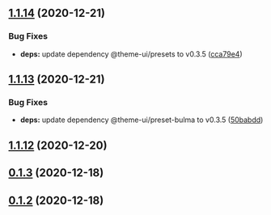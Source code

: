 ## [1.1.14](https://github.com/dds/bosabosa.org/compare/v1.1.13...v1.1.14) (2020-12-21)


### Bug Fixes

* **deps:** update dependency @theme-ui/presets to v0.3.5 ([cca79e4](https://github.com/dds/bosabosa.org/commit/cca79e49149551bef31f1438b1e17db7f166f9b1))



## [1.1.13](https://github.com/dds/bosabosa.org/compare/v1.1.12...v1.1.13) (2020-12-21)


### Bug Fixes

* **deps:** update dependency @theme-ui/preset-bulma to v0.3.5 ([50babdd](https://github.com/dds/bosabosa.org/commit/50babdd3c482e8ef690d1641adfdfa9943fc3946))



## [1.1.12](https://github.com/dds/bosabosa.org/compare/v0.1.3...v1.1.12) (2020-12-20)



## [0.1.3](https://github.com/dds/bosabosa.org/compare/v0.1.2...v0.1.3) (2020-12-18)



## [0.1.2](https://github.com/dds/bosabosa.org/compare/v0.1.1...v0.1.2) (2020-12-18)



